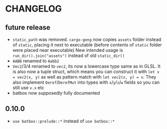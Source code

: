 # CHANGELOG

## future release

- `static_path` was removed.
  `cargo-geng` now copies `assets` folder instead of `static`, placing it next to executable
  (before contents of `static` folder were placed near executable)
  New intended usage is `run_dir().join("assets")` instead of old `static_dir()`
- `AABB` renamed to `Aabb2`
- `Vec2`/3/4 renamed to `vec2`, its now a lowercase type same as in GLSL.
  It is also now a tuple struct, which means you can construct it with `let v = vec2(x, y)`
  as well as pattern match with `let vec2(x, y) = v`.
  They also implement `Deref`/`DerefMut` into types with `x`/`y`/`z`/`w` fields so you can still use `v.x` etc
- batbox now supposedly fully documented

## 0.10.0

- `use batbox::prelude::*` instead of `use batbox::*`
